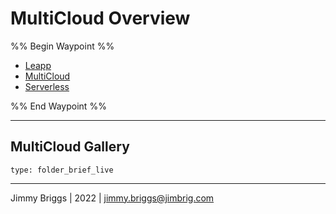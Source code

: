 # MultiCloud Overview

%% Begin Waypoint %%

* [Leapp](Leapp.md)
* [MultiCloud](MultiCloud.md)
* [Serverless](Serverless.md)

%% End Waypoint %%

---

## MultiCloud Gallery

````ccard
type: folder_brief_live
````

---

Jimmy Briggs | 2022 | <jimmy.briggs@jimbrig.com>

